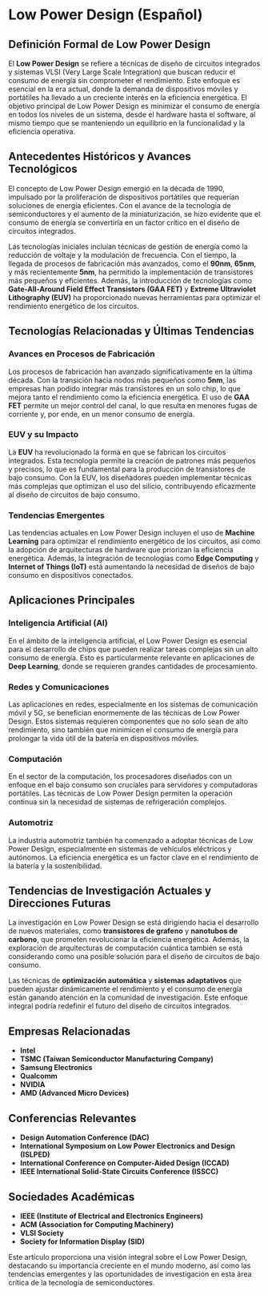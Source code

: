 # Low Power Design (Español)

## Definición Formal de Low Power Design

El **Low Power Design** se refiere a técnicas de diseño de circuitos integrados y sistemas VLSI (Very Large Scale Integration) que buscan reducir el consumo de energía sin comprometer el rendimiento. Este enfoque es esencial en la era actual, donde la demanda de dispositivos móviles y portátiles ha llevado a un creciente interés en la eficiencia energética. El objetivo principal de Low Power Design es minimizar el consumo de energía en todos los niveles de un sistema, desde el hardware hasta el software, al mismo tiempo que se manteniendo un equilibrio en la funcionalidad y la eficiencia operativa.

## Antecedentes Históricos y Avances Tecnológicos

El concepto de Low Power Design emergió en la década de 1990, impulsado por la proliferación de dispositivos portátiles que requerían soluciones de energía eficientes. Con el avance de la tecnología de semiconductores y el aumento de la miniaturización, se hizo evidente que el consumo de energía se convertiría en un factor crítico en el diseño de circuitos integrados.

Las tecnologías iniciales incluían técnicas de gestión de energía como la reducción de voltaje y la modulación de frecuencia. Con el tiempo, la llegada de procesos de fabricación más avanzados, como el **90nm**, **65nm**, y más recientemente **5nm**, ha permitido la implementación de transistores más pequeños y eficientes. Además, la introducción de tecnologías como **Gate-All-Around Field Effect Transistors (GAA FET)** y **Extreme Ultraviolet Lithography (EUV)** ha proporcionado nuevas herramientas para optimizar el rendimiento energético de los circuitos.

## Tecnologías Relacionadas y Últimas Tendencias

### Avances en Procesos de Fabricación

Los procesos de fabricación han avanzado significativamente en la última década. Con la transición hacia nodos más pequeños como **5nm**, las empresas han podido integrar más transistores en un solo chip, lo que mejora tanto el rendimiento como la eficiencia energética. El uso de **GAA FET** permite un mejor control del canal, lo que resulta en menores fugas de corriente y, por ende, en un menor consumo de energía.

### EUV y su Impacto

La **EUV** ha revolucionado la forma en que se fabrican los circuitos integrados. Esta tecnología permite la creación de patrones más pequeños y precisos, lo que es fundamental para la producción de transistores de bajo consumo. Con la EUV, los diseñadores pueden implementar técnicas más complejas que optimizan el uso del silicio, contribuyendo eficazmente al diseño de circuitos de bajo consumo.

### Tendencias Emergentes

Las tendencias actuales en Low Power Design incluyen el uso de **Machine Learning** para optimizar el rendimiento energético de los circuitos, así como la adopción de arquitecturas de hardware que priorizan la eficiencia energética. Además, la integración de tecnologías como **Edge Computing** y **Internet of Things (IoT)** está aumentando la necesidad de diseños de bajo consumo en dispositivos conectados.

## Aplicaciones Principales

### Inteligencia Artificial (AI)

En el ámbito de la inteligencia artificial, el Low Power Design es esencial para el desarrollo de chips que pueden realizar tareas complejas sin un alto consumo de energía. Esto es particularmente relevante en aplicaciones de **Deep Learning**, donde se requieren grandes cantidades de procesamiento.

### Redes y Comunicaciones

Las aplicaciones en redes, especialmente en los sistemas de comunicación móvil y 5G, se benefician enormemente de las técnicas de Low Power Design. Estos sistemas requieren componentes que no solo sean de alto rendimiento, sino también que minimicen el consumo de energía para prolongar la vida útil de la batería en dispositivos móviles.

### Computación

En el sector de la computación, los procesadores diseñados con un enfoque en el bajo consumo son cruciales para servidores y computadoras portátiles. Las técnicas de Low Power Design permiten la operación continua sin la necesidad de sistemas de refrigeración complejos.

### Automotriz

La industria automotriz también ha comenzado a adoptar técnicas de Low Power Design, especialmente en sistemas de vehículos eléctricos y autónomos. La eficiencia energética es un factor clave en el rendimiento de la batería y la sostenibilidad.

## Tendencias de Investigación Actuales y Direcciones Futuras

La investigación en Low Power Design se está dirigiendo hacia el desarrollo de nuevos materiales, como **transistores de grafeno** y **nanotubos de carbono**, que prometen revolucionar la eficiencia energética. Además, la exploración de arquitecturas de computación cuántica también se está considerando como una posible solución para el diseño de circuitos de bajo consumo.

Las técnicas de **optimización automática** y **sistemas adaptativos** que pueden ajustar dinámicamente el rendimiento y el consumo de energía están ganando atención en la comunidad de investigación. Este enfoque integral podría redefinir el futuro del diseño de circuitos integrados.

## Empresas Relacionadas

- **Intel**
- **TSMC (Taiwan Semiconductor Manufacturing Company)**
- **Samsung Electronics**
- **Qualcomm**
- **NVIDIA**
- **AMD (Advanced Micro Devices)**

## Conferencias Relevantes

- **Design Automation Conference (DAC)**
- **International Symposium on Low Power Electronics and Design (ISLPED)**
- **International Conference on Computer-Aided Design (ICCAD)**
- **IEEE International Solid-State Circuits Conference (ISSCC)**

## Sociedades Académicas

- **IEEE (Institute of Electrical and Electronics Engineers)**
- **ACM (Association for Computing Machinery)**
- **VLSI Society**
- **Society for Information Display (SID)**

Este artículo proporciona una visión integral sobre el Low Power Design, destacando su importancia creciente en el mundo moderno, así como las tendencias emergentes y las oportunidades de investigación en esta área crítica de la tecnología de semiconductores.